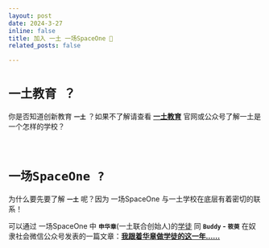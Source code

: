 ```yaml
---
layout: post
date: 2024-3-27
inline: false
title: 加入 一土 一场SpaceOne 🥳
related_posts: false

---
```




# `一土教育 ？`

 你是否知道创新教育 **`一土`** ？如果不了解请查看 **[一土教育](https://www.etuschool.org/)** 官网或公众号了解一土是一个怎样的学校？

<br>

# `一场SpaceOne ?`

为什么要先要了解 **`一土`** 呢？因为 一场SpaceOne 与一土学校在底层有着密切的联系！

可以通过 一场SpaceOne 中 **`申华章`**(一土联合创始人)的<u>学徒</u> 同 **`Buddy` - `筱萸`** 在奴隶社会微信公众号发表的一篇文章：**[我跟着华章做学徒的这一年……](https://mp.weixin.qq.com/s/m6Fyru3JyCLIG7ueg34U8Q)**



